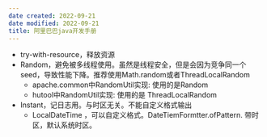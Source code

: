 ```yaml
---
date created: 2022-09-21
date modified: 2022-09-21
title: 阿里巴巴java开发手册
---
```


	
	
	

+ try-with-resource，释放资源
+ Random，避免被多线程使用。虽然是线程安全，但是会因为竞争同一个seed，导致性能下降。推荐使用Math.random或者ThreadLocalRandom
	+ apache.common中RandomUtil实现: 使用的是Random
	+ hutool中RandomUtil实现: 使用的是 ThreadLocalRandom
+ Instant，记日志用。与时区无关。不能自定义格式输出
	+ LocalDateTime ，可以自定义格式。DateTiemFormtter.ofPattern. 带时区，默认系统时区。

